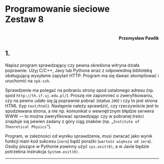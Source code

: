 # **Programowanie sieciowe** <br/> **Zestaw 8**
<br>
<div style="text-align: right"><b>Przemysław Pawlik</b></div>

## **1.**
Napisz program sprawdzający czy pewna określona witryna działa poprawnie. Użyj C/C++, Javy lub Pythona wraz z odpowiednią biblioteką obsługującą wysyłanie zapytań HTTP. Program ma się dawać skompilować i uruchomić na `spk-ssh`.

Sprawdzenie ma polegać na pobraniu strony spod ustalonego adresu (np. spod `http://th.if.uj.edu.pl/`). Proszę nie zapomnieć o zweryfikowaniu, czy na pewno udało się ją poprawnie pobrać (status `200`) i czy to jest strona HTML (typ `text/html`). Następnie należy sprawdzić, czy rzeczywiście jest to spodziewana strona, a nie np. komunikat o wewnętrznym błędzie serwera WWW — to można zweryfikować sprawdzając czy w pobranej treści znajduje się pewien zadany z góry ciąg znaków (np. „`Institute of Theoretical Physics`”).

Program, w zależności od wyniku sprawdzenia, musi zwracać jako wynik funkcji main kod sukcesu (`zero`) bądź porażki (`wartość większa od zera`). Osoby piszące w Pythonie powinny użyć `sys.exit(0)`, a w Javie będzie potrzebna instrukcja `System.exit(0)`.

----------
<br>
